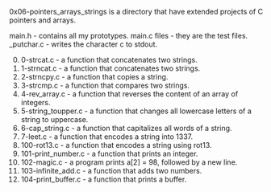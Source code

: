 0x06-pointers_arrays_strings is a directory that have extended projects of C pointers and arrays.

main.h - contains all my prototypes.
main.c files - they are the test files.
_putchar.c - writes the character c to stdout.

0. 0-strcat.c - a function that concatenates two strings.
1. 1-strncat.c - a function that concatenates two strings.
2. 2-strncpy.c - a function that copies a string.
3. 3-strcmp.c - a function that compares two strings.
4. 4-rev_array.c - a function that reverses the content of an array of integers.
5. 5-string_toupper.c - a function that changes all lowercase letters of a string to uppercase.
6. 6-cap_string.c - a function that capitalizes all words of a string.
7. 7-leet.c - a function that encodes a string into 1337.
8. 100-rot13.c - a function that encodes a string using rot13.
9. 101-print_number.c - a function that prints an integer.
10. 102-magic.c - a program prints a[2] = 98, followed by a new line.
11. 103-infinite_add.c - a function that adds two numbers.
12. 104-print_buffer.c - a function that prints a buffer.
